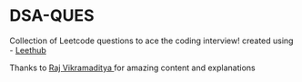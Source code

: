 # DSA-QUES

Collection of Leetcode questions to ace the coding interview! created using - <a href="https://github.com/QasimWani/LeetHub"> Leethub </a>

Thanks to <a href="https://www.youtube.com/@takeUforward"> Raj Vikramaditya </a> for amazing content and explanations
